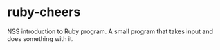 # ruby-cheers
NSS introduction to Ruby program. A small program that takes input and does something with it.
